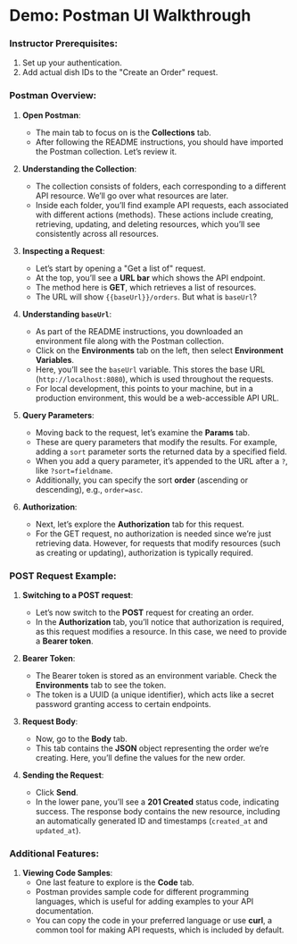 # Demo: Postman UI Walkthrough

### Instructor Prerequisites:

1. Set up your authentication.
2. Add actual dish IDs to the "Create an Order" request.

### Postman Overview:

1. **Open Postman**:

   - The main tab to focus on is the **Collections** tab.
   - After following the README instructions, you should have imported the Postman collection. Let’s review it.

2. **Understanding the Collection**:

   - The collection consists of folders, each corresponding to a different API resource. We’ll go over what resources are later.
   - Inside each folder, you’ll find example API requests, each associated with different actions (methods). These actions include creating, retrieving, updating, and deleting resources, which you’ll see consistently across all resources.

3. **Inspecting a Request**:

   - Let’s start by opening a "Get a list of" request.
   - At the top, you’ll see a **URL bar** which shows the API endpoint.
   - The method here is **GET**, which retrieves a list of resources.
   - The URL will show `{{baseUrl}}/orders`. But what is `baseUrl`?

4. **Understanding `baseUrl`**:

   - As part of the README instructions, you downloaded an environment file along with the Postman collection.
   - Click on the **Environments** tab on the left, then select **Environment Variables**.
   - Here, you’ll see the `baseUrl` variable. This stores the base URL (`http://localhost:8080`), which is used throughout the requests.
   - For local development, this points to your machine, but in a production environment, this would be a web-accessible API URL.

5. **Query Parameters**:

   - Moving back to the request, let’s examine the **Params** tab.
   - These are query parameters that modify the results. For example, adding a `sort` parameter sorts the returned data by a specified field.
   - When you add a query parameter, it’s appended to the URL after a `?`, like `?sort=fieldname`.
   - Additionally, you can specify the sort **order** (ascending or descending), e.g., `order=asc`.

6. **Authorization**:
   - Next, let’s explore the **Authorization** tab for this request.
   - For the GET request, no authorization is needed since we’re just retrieving data. However, for requests that modify resources (such as creating or updating), authorization is typically required.

### POST Request Example:

1. **Switching to a POST request**:

   - Let’s now switch to the **POST** request for creating an order.
   - In the **Authorization** tab, you’ll notice that authorization is required, as this request modifies a resource. In this case, we need to provide a **Bearer token**.

2. **Bearer Token**:

   - The Bearer token is stored as an environment variable. Check the **Environments** tab to see the token.
   - The token is a UUID (a unique identifier), which acts like a secret password granting access to certain endpoints.

3. **Request Body**:

   - Now, go to the **Body** tab.
   - This tab contains the **JSON** object representing the order we’re creating. Here, you’ll define the values for the new order.

4. **Sending the Request**:
   - Click **Send**.
   - In the lower pane, you’ll see a **201 Created** status code, indicating success. The response body contains the new resource, including an automatically generated ID and timestamps (`created_at` and `updated_at`).

### Additional Features:

1. **Viewing Code Samples**:
   - One last feature to explore is the **Code** tab.
   - Postman provides sample code for different programming languages, which is useful for adding examples to your API documentation.
   - You can copy the code in your preferred language or use **curl**, a common tool for making API requests, which is included by default.
